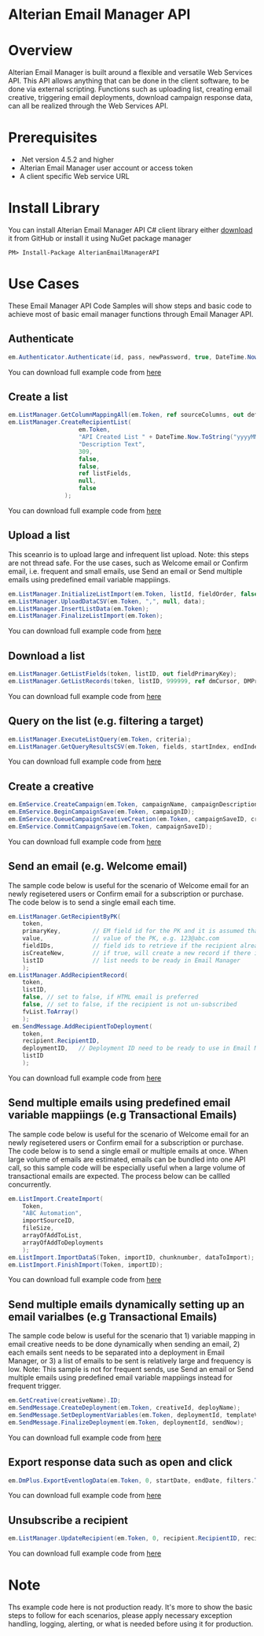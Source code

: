 # Alterian Email Manager API

# Overview

Alterian Email Manager is built around a flexible and versatile Web Services API. This API allows anything that can be done in the client software, to be done via external scripting. Functions such as uploading list, creating email creative, triggering email deployments, download campaign response data, can all be realized through the Web Services API.

# Prerequisites

- .Net version 4.5.2 and higher
- Alterian Email Manager user account or access token
- A client specific Web service URL

# Install Library

You can install Alterian Email Manager API C# client library either [download](https://github.com/AlterianTechnology/Alterian_EmailManagerAPICSharp/tree/master/AlterianEMAPIClient) it from GitHub or install it using NuGet package manager
```
PM> Install-Package AlterianEmailManagerAPI
```

# Use Cases
These Email Manager API Code Samples will show steps and basic code to achieve most of basic email manager functions through Email Manager API. 

## Authenticate
```csharp
em.Authenticator.Authenticate(id, pass, newPassword, true, DateTime.Now, out _token);
```
You can download full example code from [here](https://github.com/AlterianTechnology/Alterian_EmailManagerAPICSharp/tree/master/AlterianEMAPISample)

## Create a list
```csharp
em.ListManager.GetColumnMappingAll(em.Token, ref sourceColumns, out defaultKey);
em.ListManager.CreateRecipientList(
                    em.Token,
                    "API Created List " + DateTime.Now.ToString("yyyyMMdd_hhmmss"),
                    "Description Text",
                    309,
                    false,
                    false,
                    ref listFields,
                    null,
                    false
                );
```
You can download full example code from [here](https://github.com/AlterianTechnology/Alterian_EmailManagerAPICSharp/tree/master/AlterianEMAPISample)

## Upload a list

This sceanrio is to upload large and infrequent list upload. Note: this steps are not thread safe. For the use cases, such as Welcome email or Confirm email, i.e. frequent and small emails, use Send an email or Send multiple emails using predefined email variable mappiings. 

```csharp
em.ListManager.InitializeListImport(em.Token, listId, fieldOrder, false);
em.ListManager.UploadDataCSV(em.Token, ",", null, data);
em.ListManager.InsertListData(em.Token);
em.ListManager.FinalizeListImport(em.Token);
``` 
You can download full example code from [here](https://github.com/AlterianTechnology/Alterian_EmailManagerAPICSharp/tree/master/AlterianEMAPISample)

## Download a list
```csharp
em.ListManager.GetListFields(token, listID, out fieldPrimaryKey);
em.ListManager.GetListRecords(token, listID, 999999, ref dmCursor, DMPreviewDirection.DMPD_FIRST);
```
You can download full example code from [here](https://github.com/AlterianTechnology/Alterian_EmailManagerAPICSharp/tree/master/AlterianEMAPISample)

## Query on the list (e.g. filtering a target)
```csharp
em.ListManager.ExecuteListQuery(em.Token, criteria);
em.ListManager.GetQueryResultsCSV(em.Token, fields, startIndex, endIndex, false, out count);
```
You can download full example code from [here](https://github.com/AlterianTechnology/Alterian_EmailManagerAPICSharp/tree/master/AlterianEMAPISample)

## Create a creative
```csharp
em.EmService.CreateCampaign(em.Token, campaignName, campaignDescription, parentFolderID, false, false, null, null);
em.EmService.BeginCampaignSave(em.Token, campaignID);
em.EmService.QueueCampaignCreativeCreation(em.Token, campaignSaveID, creativeName, description, type, false, false, htmlContent, textContent, true);
em.EmService.CommitCampaignSave(em.Token, campaignSaveID);
```
You can download full example code from [here](https://github.com/AlterianTechnology/Alterian_EmailManagerAPICSharp/tree/master/AlterianEMAPISample)

## Send an email (e.g. Welcome email)

The sample code below is useful for the scenario of Welcome email for an newly regisetered users or Confirm email for a subscription or purchase.  The code below is to send a single email each time. 

```csharp
em.ListManager.GetRecipientByPK(
    token,
    primaryKey,         // EM field id for the PK and it is assumed that the field will contain email address
    value,              // value of the PK, e.g. 123@abc.com
    fieldIDs,           // field ids to retrieve if the recipient already exist
    isCreateNew,        // if true, will create a new record if there is no recipient
    listID              // list needs to be ready in Email Manager
    );
em.ListManager.AddRecipientRecord(
    token,
    listID,
    false, // set to false, if HTML email is preferred
    false, // set to false, if the recipient is not un-subscribed 
    fvList.ToArray()
    );
 em.SendMessage.AddRecipientToDeployment(
    token,
    recipient.RecipientID,
    deploymentID,   // Deployment ID need to be ready to use in Email Manager.
    listID
    );                    
```
You can download full example code from [here](https://github.com/AlterianTechnology/Alterian_EmailManagerAPICSharp/tree/master/AlterianEMAPISample)

## Send multiple emails using predefined email variable mappiings (e.g Transactional Emails)

The sample code below is useful for the scenario of Welcome email for an newly regisetered users or Confirm email for a subscription or purchase.  The code below is to send a single email or multiple emails at once. When large volume of emails are estimated, emails can be bundled into one API call, so this sample code will be especially useful when a large volume of transactional emails are expected. The process below can be callled concurrently. 

```csharp
em.ListImport.CreateImport(
    Token,
    "ABC Automation",
    importSourceID,
    fileSize,
    arrayOfAddToList,
    arrayOfAddToDeployments
    );
em.ListImport.ImportDataS(Token, importID, chunknumber, dataToImport);
em.ListImport.FinishImport(Token, importID);
```
You can download full example code from [here](https://github.com/AlterianTechnology/Alterian_EmailManagerAPICSharp/tree/master/AlterianEMAPISample)

## Send multiple emails dynamically setting up an email varialbes (e.g Transactional Emails)

The sample code below is useful for the scenario that 1) variable mapping in email creative needs to be done dynamically when sending an email, 2) each emails sent needs to be separated into a deployment in Email Manager, or 3) a list of emails to be sent is relatively large and frequency is low. Note: This sample is not for frequent sends, use Send an email or Send multiple emails using predefined email variable mappiings instead for frequent trigger. 

```csharp
em.GetCreative(creativeName).ID;
em.SendMessage.CreateDeployment(em.Token, creativeId, deployName);
em.SendMessage.SetDeploymentVariables(em.Token, deploymentId, templateValue, recipientLists, null, variableMaps.ToArray(), false);
em.SendMessage.FinalizeDeployment(em.Token, deploymentId, sendNow);
```
You can download full example code from [here](https://github.com/AlterianTechnology/Alterian_EmailManagerAPICSharp/tree/master/AlterianEMAPISample)

## Export response data such as open and click
```csharp
em.DmPlus.ExportEventlogData(em.Token, 0, startDate, endDate, filters.ToArray(), eventColumns.ToArray(), DMExportDataFormat.DMDF_CSV, CompressionMethod.CM_GZIP);
```
You can download full example code from [here](https://github.com/AlterianTechnology/Alterian_EmailManagerAPICSharp/tree/master/AlterianEMAPISample)

## Unsubscribe a recipient
```csharp
em.ListManager.UpdateRecipient(em.Token, 0, recipient.RecipientID, recipient.PrefersText, recipient.RSSOnly, Unsubscribed: true, FieldValues: null);
```
You can download full example code from [here](https://github.com/AlterianTechnology/Alterian_EmailManagerAPICSharp/tree/master/AlterianEMAPISample)

# Note

Ths example code here is not production ready. It's more to show the basic steps to follow for each scenarios, please apply necessary exception handling, logging, alerting, or what is needed before using it for production. 
